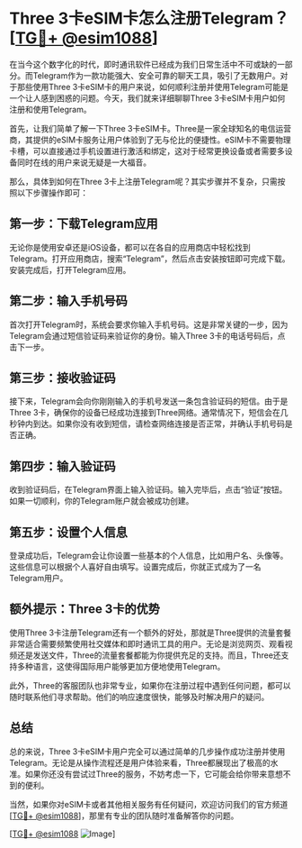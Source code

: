 # Three 3卡eSIM卡怎么注册Telegram？[[TG💪+ @esim1088](https://t.me/s/esim1088)]

在当今这个数字化的时代，即时通讯软件已经成为我们日常生活中不可或缺的一部分。而Telegram作为一款功能强大、安全可靠的聊天工具，吸引了无数用户。对于那些使用Three 3卡eSIM卡的用户来说，如何顺利注册并使用Telegram可能是一个让人感到困惑的问题。今天，我们就来详细聊聊Three 3卡eSIM卡用户如何注册和使用Telegram。

首先，让我们简单了解一下Three 3卡eSIM卡。Three是一家全球知名的电信运营商，其提供的eSIM卡服务让用户体验到了无与伦比的便捷性。eSIM卡不需要物理卡槽，可以直接通过手机设置进行激活和绑定，这对于经常更换设备或者需要多设备同时在线的用户来说无疑是一大福音。

那么，具体到如何在Three 3卡上注册Telegram呢？其实步骤并不复杂，只需按照以下步骤操作即可：

## 第一步：下载Telegram应用

无论你是使用安卓还是iOS设备，都可以在各自的应用商店中轻松找到Telegram。打开应用商店，搜索“Telegram”，然后点击安装按钮即可完成下载。安装完成后，打开Telegram应用。

## 第二步：输入手机号码

首次打开Telegram时，系统会要求你输入手机号码。这是非常关键的一步，因为Telegram会通过短信验证码来验证你的身份。输入Three 3卡的电话号码后，点击下一步。

## 第三步：接收验证码

接下来，Telegram会向你刚刚输入的手机号发送一条包含验证码的短信。由于是Three 3卡，确保你的设备已经成功连接到Three网络。通常情况下，短信会在几秒钟内到达。如果你没有收到短信，请检查网络连接是否正常，并确认手机号码是否正确。

## 第四步：输入验证码

收到验证码后，在Telegram界面上输入验证码。输入完毕后，点击“验证”按钮。如果一切顺利，你的Telegram账户就会被成功创建。

## 第五步：设置个人信息

登录成功后，Telegram会让你设置一些基本的个人信息，比如用户名、头像等。这些信息可以根据个人喜好自由填写。设置完成后，你就正式成为了一名Telegram用户。

## 额外提示：Three 3卡的优势

使用Three 3卡注册Telegram还有一个额外的好处，那就是Three提供的流量套餐非常适合需要频繁使用社交媒体和即时通讯工具的用户。无论是浏览网页、观看视频还是发送文件，Three的流量套餐都能为你提供充足的支持。而且，Three还支持多种语言，这使得国际用户能够更加方便地使用Telegram。

此外，Three的客服团队也非常专业，如果你在注册过程中遇到任何问题，都可以随时联系他们寻求帮助。他们的响应速度很快，能够及时解决用户的疑问。

## 总结

总的来说，Three 3卡eSIM卡用户完全可以通过简单的几步操作成功注册并使用Telegram。无论是从操作流程还是用户体验来看，Three都展现出了极高的水准。如果你还没有尝试过Three的服务，不妨考虑一下，它可能会给你带来意想不到的便利。

当然，如果你对eSIM卡或者其他相关服务有任何疑问，欢迎访问我们的官方频道[[TG💪+ @esim1088](https://t.me/s/esim1088)]，那里有专业的团队随时准备解答你的问题。

[[TG💪+ @esim1088](https://t.me/s/esim1088) ![Image](https://i.postimg.cc/4NQfJmqS/Snipaste-2025-05-13-00-14-12.png)]